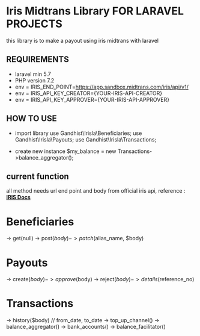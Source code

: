 # Iris Midtrans Library FOR LARAVEL PROJECTS
this library is to make a payout using iris midtrans with laravel

## REQUIREMENTS
- laravel min 5.7
- PHP version 7.2
- env = IRIS_END_POINT=https://app.sandbox.midtrans.com/iris/api/v1/
- env = IRIS_API_KEY_CREATOR={YOUR-IRIS-API-CREATOR}
- env = IRIS_API_KEY_APPROVER={YOUR-IRIS-API-APPROVER}

## HOW TO USE
- import library
use Gandhist\Irisla\Beneficiaries;
use Gandhist\Irisla\Payouts;
use Gandhist\Irisla\Transactions;

- create new instance
$my_balance = new Transactions->balance_aggregator();

  
## current function
all method needs url end point and body from official iris api, reference :  **[IRIS Docs](https://iris-docs.midtrans.com/#iris-api)**
# Beneficiaries
-> get(null)
-> post($body)
-> patch($alias_name, $body)
# Payouts
-> create($body)
-> approve($body)
-> reject($body)
-> details($reference_no)
# Transactions
-> history($body) // from_date, to_date
-> top_up_channel()
-> balance_aggregator()
-> bank_accounts()
-> balance_facilitator()
